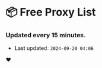 # :package: Free Proxy List
### Updated every 15 minutes.

- Last updated: `2024-09-20 04:06`

:heart:
